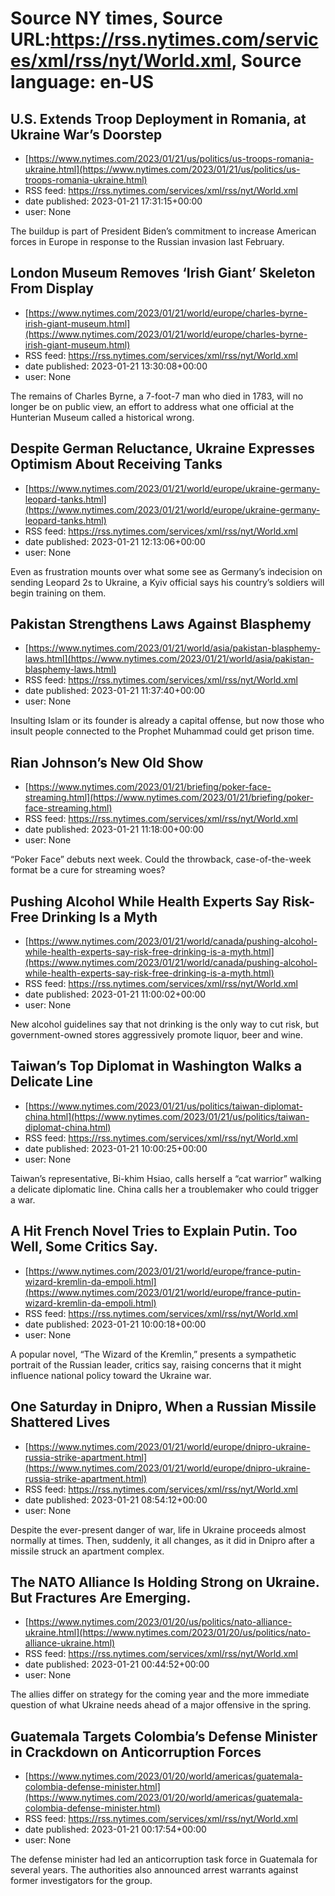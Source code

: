 # Source NY times, Source URL:https://rss.nytimes.com/services/xml/rss/nyt/World.xml, Source language: en-US

## U.S. Extends Troop Deployment in Romania, at Ukraine War’s Doorstep
 - [https://www.nytimes.com/2023/01/21/us/politics/us-troops-romania-ukraine.html](https://www.nytimes.com/2023/01/21/us/politics/us-troops-romania-ukraine.html)
 - RSS feed: https://rss.nytimes.com/services/xml/rss/nyt/World.xml
 - date published: 2023-01-21 17:31:15+00:00
 - user: None

The buildup is part of President Biden’s commitment to increase American forces in Europe in response to the Russian invasion last February.

## London Museum Removes ‘Irish Giant’ Skeleton From Display
 - [https://www.nytimes.com/2023/01/21/world/europe/charles-byrne-irish-giant-museum.html](https://www.nytimes.com/2023/01/21/world/europe/charles-byrne-irish-giant-museum.html)
 - RSS feed: https://rss.nytimes.com/services/xml/rss/nyt/World.xml
 - date published: 2023-01-21 13:30:08+00:00
 - user: None

The remains of Charles Byrne, a 7-foot-7 man who died in 1783, will no longer be on public view, an effort to address what one official at the Hunterian Museum called a historical wrong.

## Despite German Reluctance, Ukraine Expresses Optimism About Receiving Tanks
 - [https://www.nytimes.com/2023/01/21/world/europe/ukraine-germany-leopard-tanks.html](https://www.nytimes.com/2023/01/21/world/europe/ukraine-germany-leopard-tanks.html)
 - RSS feed: https://rss.nytimes.com/services/xml/rss/nyt/World.xml
 - date published: 2023-01-21 12:13:06+00:00
 - user: None

Even as frustration mounts over what some see as Germany’s indecision on sending Leopard 2s to Ukraine, a Kyiv official says his country’s soldiers will begin training on them.

## Pakistan Strengthens Laws Against Blasphemy
 - [https://www.nytimes.com/2023/01/21/world/asia/pakistan-blasphemy-laws.html](https://www.nytimes.com/2023/01/21/world/asia/pakistan-blasphemy-laws.html)
 - RSS feed: https://rss.nytimes.com/services/xml/rss/nyt/World.xml
 - date published: 2023-01-21 11:37:40+00:00
 - user: None

Insulting Islam or its founder is already a capital offense, but now those who insult people connected to the Prophet Muhammad could get prison time.

## Rian Johnson’s New Old Show
 - [https://www.nytimes.com/2023/01/21/briefing/poker-face-streaming.html](https://www.nytimes.com/2023/01/21/briefing/poker-face-streaming.html)
 - RSS feed: https://rss.nytimes.com/services/xml/rss/nyt/World.xml
 - date published: 2023-01-21 11:18:00+00:00
 - user: None

“Poker Face” debuts next week. Could the throwback, case-of-the-week format be a cure for streaming woes?

## Pushing Alcohol While Health Experts Say Risk-Free Drinking Is a Myth
 - [https://www.nytimes.com/2023/01/21/world/canada/pushing-alcohol-while-health-experts-say-risk-free-drinking-is-a-myth.html](https://www.nytimes.com/2023/01/21/world/canada/pushing-alcohol-while-health-experts-say-risk-free-drinking-is-a-myth.html)
 - RSS feed: https://rss.nytimes.com/services/xml/rss/nyt/World.xml
 - date published: 2023-01-21 11:00:02+00:00
 - user: None

New alcohol guidelines say that not drinking is the only way to cut risk, but government-owned stores aggressively promote liquor, beer and wine.

## Taiwan’s Top Diplomat in Washington Walks a Delicate Line
 - [https://www.nytimes.com/2023/01/21/us/politics/taiwan-diplomat-china.html](https://www.nytimes.com/2023/01/21/us/politics/taiwan-diplomat-china.html)
 - RSS feed: https://rss.nytimes.com/services/xml/rss/nyt/World.xml
 - date published: 2023-01-21 10:00:25+00:00
 - user: None

Taiwan’s representative, Bi-khim Hsiao, calls herself a “cat warrior” walking a delicate diplomatic line. China calls her a troublemaker who could trigger a war.

## A Hit French Novel Tries to Explain Putin. Too Well, Some Critics Say.
 - [https://www.nytimes.com/2023/01/21/world/europe/france-putin-wizard-kremlin-da-empoli.html](https://www.nytimes.com/2023/01/21/world/europe/france-putin-wizard-kremlin-da-empoli.html)
 - RSS feed: https://rss.nytimes.com/services/xml/rss/nyt/World.xml
 - date published: 2023-01-21 10:00:18+00:00
 - user: None

A popular novel, “The Wizard of the Kremlin,” presents a sympathetic portrait of the Russian leader, critics say, raising concerns that it might influence national policy toward the Ukraine war.

## One Saturday in Dnipro, When a Russian Missile Shattered Lives
 - [https://www.nytimes.com/2023/01/21/world/europe/dnipro-ukraine-russia-strike-apartment.html](https://www.nytimes.com/2023/01/21/world/europe/dnipro-ukraine-russia-strike-apartment.html)
 - RSS feed: https://rss.nytimes.com/services/xml/rss/nyt/World.xml
 - date published: 2023-01-21 08:54:12+00:00
 - user: None

Despite the ever-present danger of war, life in Ukraine proceeds almost normally at times. Then, suddenly, it all changes, as it did in Dnipro after a missile struck an apartment complex.

## The NATO Alliance Is Holding Strong on Ukraine. But Fractures Are Emerging.
 - [https://www.nytimes.com/2023/01/20/us/politics/nato-alliance-ukraine.html](https://www.nytimes.com/2023/01/20/us/politics/nato-alliance-ukraine.html)
 - RSS feed: https://rss.nytimes.com/services/xml/rss/nyt/World.xml
 - date published: 2023-01-21 00:44:52+00:00
 - user: None

The allies differ on strategy for the coming year and the more immediate question of what Ukraine needs ahead of a major offensive in the spring.

## Guatemala Targets Colombia’s Defense Minister in Crackdown on Anticorruption Forces
 - [https://www.nytimes.com/2023/01/20/world/americas/guatemala-colombia-defense-minister.html](https://www.nytimes.com/2023/01/20/world/americas/guatemala-colombia-defense-minister.html)
 - RSS feed: https://rss.nytimes.com/services/xml/rss/nyt/World.xml
 - date published: 2023-01-21 00:17:54+00:00
 - user: None

The defense minister had led an anticorruption task force in Guatemala for several years. The authorities also announced arrest warrants against former investigators for the group.
